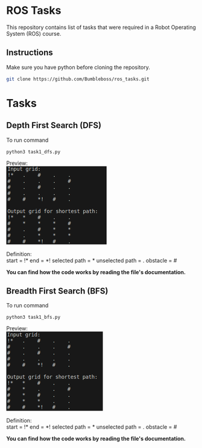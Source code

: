 # ROS Tasks
This repository contains list of tasks that were required in a Robot Operating System (ROS) course.

## Instructions
Make sure you have python before cloning the repository.
```bash
git clone https://github.com/Bumbleboss/ros_tasks.git
```

# Tasks
## Depth First Search (DFS)
To run command
```
python3 task1_dfs.py
```

Preview:</br>
![Depth First Search Input / Output grid](res/dfs_io.png)

Definition:</br>
start = !*
end = *!
selected path = *
unselected path = .
obstacle = #

**You can find how the code works by reading the file's documentation.**
## Breadth First Search (BFS)
To run command
```
python3 task1_bfs.py
```

Preview:</br>
![Breadth First Search Input / Output grid](res/bfs_io.png)

Definition:</br>
start = !*
end = *!
selected path = *
unselected path = .
obstacle = #

**You can find how the code works by reading the file's documentation.**